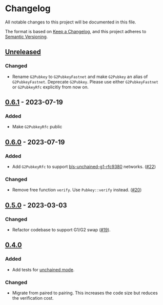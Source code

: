 # Changelog

All notable changes to this project will be documented in this file.

The format is based on [Keep a Changelog](https://keepachangelog.com/en/1.0.0/),
and this project adheres to [Semantic Versioning](https://semver.org/spec/v2.0.0.html).

## [Unreleased]

### Changed

- Rename `G2Pubkey` to `G2PubkeyFastnet` and make `G2Pubkey` an alias of `G2PubkeyFastnet`.
  Deprecate `G2Pubkey`. Please use either `G2PubkeyFastnet` or `G2PubkeyRfc` explicitly from now on.

## [0.6.1] - 2023-07-19

### Added

- Make `G2PubkeyRfc` public

## [0.6.0] - 2023-07-19

### Added

- Add `G2PubkeyRfc` to support [bls-unchained-g1-rfc9380](https://github.com/drand/drand/pull/1249) networks. ([#22])

[#22]: https://github.com/noislabs/drand-verify/pull/22

### Changed

- Remove free function `verify`. Use `Pubkey::verify` instead. ([#20])

[#20]: https://github.com/noislabs/drand-verify/issues/20

## [0.5.0] - 2023-03-03

### Changed

- Refactor codebase to support G1/G2 swap ([#19]).

[#19]: https://github.com/noislabs/drand-verify/pull/19

## [0.4.0]

### Added

- Add tests for [unchained mode](https://drand.love/blog/2022/02/21/multi-frequency-support-and-timelock-encryption-capabilities/).

### Changed

- Migrate from paired to pairing.
  This increases the code size but reduces the verification cost.

[unreleased]: https://github.com/noislabs/drand-verify/compare/v0.6.1...HEAD
[0.6.1]: https://github.com/noislabs/drand-verify/compare/v0.6.0...v0.6.1
[0.6.0]: https://github.com/noislabs/drand-verify/compare/v0.5.0...v0.6.0
[0.5.0]: https://github.com/noislabs/drand-verify/compare/v0.4.0...v0.5.0
[0.4.0]: https://github.com/noislabs/drand-verify/compare/v0.3.0...v0.4.0
